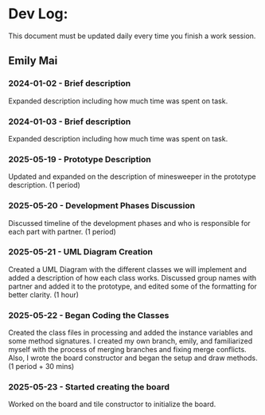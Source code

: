 # Dev Log:

This document must be updated daily every time you finish a work session.

## Emily Mai

### 2024-01-02 - Brief description
Expanded description including how much time was spent on task.

### 2024-01-03 - Brief description
Expanded description including how much time was spent on task.

### 2025-05-19 - Prototype Description
Updated and expanded on the description of minesweeper in the prototype description. (1 period)

### 2025-05-20 - Development Phases Discussion
Discussed timeline of the development phases and who is responsible for each part with partner. (1 period)

### 2025-05-21 - UML Diagram Creation
Created a UML Diagram with the different classes we will implement and added a description of how each class works. Discussed group names with partner and added it to the prototype, and edited some of the formatting for better clarity. (1 hour)

### 2025-05-22 - Began Coding the Classes
Created the class files in processing and added the instance variables and some method signatures. I created my own branch, emily, and familiarized myself with the process of merging branches and fixing merge conflicts. Also, I wrote the board constructor and began the setup and draw methods. (1 period + 30 mins)

### 2025-05-23 - Started creating the board
Worked on the board and tile constructor to initialize the board.
